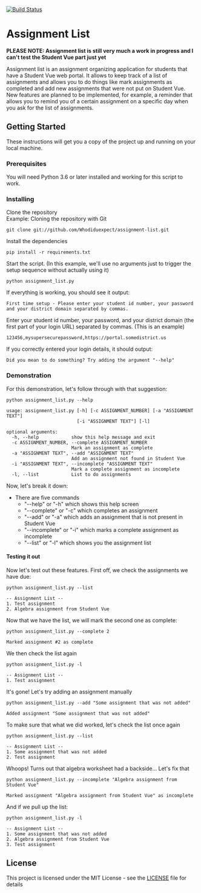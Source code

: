 [![Build Status](https://travis-ci.org/Whodiduexpect/assignment-list.svg?branch=master)](https://travis-ci.org/Whodiduexpect/assignment-list)
# Assignment List
**PLEASE NOTE: Assignment list is still very much a work in progress and I can't test the Student Vue part just yet**

Assignment list is an assignment organizing application for students that have a Student Vue web portal. It allows to keep track of a list of assignments and allows you to do things like mark assignments as completed and add new assignments that were not put on Student Vue. New features are planned to be implemented, for example, a reminder that allows you to remind you of a certain assignment on a specific day when you ask for the list of assignments.

## Getting Started

These instructions will get you a copy of the project up and running on your local machine.

### Prerequisites

You will need Python 3.6 or later installed and working for this script to work.

### Installing

Clone the repository<br>
Example: Cloning the repository with Git
```
git clone git://github.com/Whodiduexpect/assignment-list.git
```

Install the dependencies

```
pip install -r requirements.txt
```

Start the script. (In this example, we'll use no arguments just to trigger the setup sequence without actually using it)

```
python assignment_list.py
```

If everything is working, you should see it output:
```
First time setup - Please enter your student id number, your password and your district domain separated by commas.
```
Enter your student id number, your password, and your district domain (the first part of your login URL) separated by commas.
(This is an example)
```
123456,mysupersecurepassword,https://portal.somedistrict.us
```
If you correctly entered your login details, it should output:
```
Did you mean to do something? Try adding the argument "--help"
```
### Demonstration
For this demonstration, let's follow through with that suggestion:
```
python assignment_list.py --help
```
```
usage: assignment_list.py [-h] [-c ASSIGNMENT_NUMBER] [-a "ASSIGNMENT TEXT"]
                          [-i "ASSIGNMENT TEXT"] [-l]

optional arguments:
  -h, --help            show this help message and exit
  -c ASSIGNMENT_NUMBER, --complete ASSIGNMENT_NUMBER
                        Mark an assignment as complete
  -a "ASSIGNMENT TEXT", --add "ASSIGNMENT TEXT"
                        Add an assignment not found in Student Vue
  -i "ASSIGNMENT TEXT", --incomplete "ASSIGNMENT TEXT"
                        Mark a complete assignment as incomplete
  -l, --list            List to do assignments
```
Now, let's break it down:
* There are five commands
    - "--help" or "-h" which shows this help screen
    - "--complete" or "-c" which completes an assignment
    - "--add" or "-a" which adds an assignment that is not present in Student Vue
    - "--incomplete" or "-i" which marks a complete assignment as incomplete
    - "--list" or "-l" which shows you the assignment list
#### Testing it out
Now let's test out these features.
First off, we check the assignments we have due:
```
python assignment_list.py --list
```
```
-- Assignment List --
1. Test assignment
2. Algebra assignment from Student Vue
```
Now that we have the list, we will mark the second one as complete:
```
python assignment_list.py --complete 2
```
```
Marked assignment #2 as complete
```
We then check the list again
```
python assignment_list.py -l
```
```
-- Assignment List --
1. Test assignment
```
It's gone! Let's try adding an assignment manually
```
python assignment_list.py --add "Some assignment that was not added"
```
```
Added assignment "Some assignment that was not added"
```
To make sure that what we did worked, let's check the list once again
```
python assignment_list.py --list
```
```
-- Assignment List --
1. Some assignment that was not added
2. Test assignment
```
Whoops! Turns out that algebra worksheet had a backside... Let's fix that
```
python assignment_list.py --incomplete "Algebra assignment from Student Vue"
```
```
Marked assignment "Algebra assignment from Student Vue" as incomplete
```
And if we pull up the list:
```
python assignment_list.py -l
```
```
-- Assignment List --
1. Some assignment that was not added
2. Algebra assignment from Student Vue
3. Test assignment
```

## License

This project is licensed under the MIT License - see the [LICENSE](LICENSE) file for details

